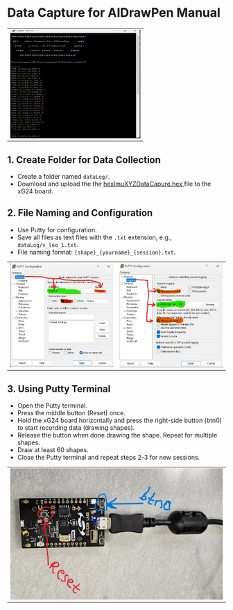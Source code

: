 # Data Capture for AIDrawPen Manual
<table>
  <tr>
    <td><img src="dataSample.png" alt="dataSample.png" width="300" height="250"/></td>
  </tr> 
</table>

## 1. Create Folder for Data Collection
- Create a folder named `dataLog/`.
- Download and upload the the [hexImuXYZDataCapure.hex
](hexImuXYZDataCapure/hexImuXYZDataCapure.hex) file to the xG24 board.

## 2. File Naming and Configuration
- Use Putty for configuration.
- Save all files as text files with the `.txt` extension, e.g., `dataLog/v_leo_1.txt`.
- File naming format: `{shape}_{yourname}_{session}.txt`.
<table>
  <tr>
    <td><img src="puttySS1.png" alt="puttySS1.png" width="300"/></td>
    <td><img src="puttySS2.png" alt="puttySS2.png" width="300"/></td>               
  </tr> 
</table>

## 3. Using Putty Terminal
- Open the Putty terminal.
- Press the middle button (Reset) once.
- Hold the xG24 board horizontally and press the right-side button (btn0) to start recording data (drawing shapes).
- Release the button when done drawing the shape. Repeat for multiple shapes.
- Draw at least 60 shapes.
- Close the Putty terminal and repeat steps 2-3 for new sessions.
<table>
  <tr>
    <td><img src="xg24.jpg" alt="xg24.jpg" width="500" /></td>
  </tr> 
</table> 

